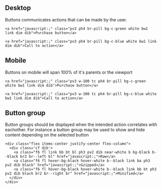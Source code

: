 ## Desktop
Buttons communicates actions that can be made by the user.
```html|span-3
<a href="javascript:;" class="pv3 ph4 br-pill bg-c-green white bw1 link dim dib">Purchase button</a>
```
```html|span-3
<a href="javascript:;" class="pv3 ph4 br-pill bg-c-blue white bw1 link dim dib">Call to action</a>
```

## Mobile
Buttons on mobile will span 100% of it's parents or the viewport
```html|span-3
<a href="javascript:;" class="pv3 w-100 tc ph4 br-pill bg-c-green white bw1 link dim dib">Purchase button</a>
```
```html|span-3
<a href="javascript:;" class="pv3 w-100 tc ph4 br-pill bg-c-blue white bw1 link dim dib">Call to action</a>
```

## Button group
Button groups should be displayed when the intended action correlates with eachother. For instance a button group may be used to show and hide content depending on the selected button
```html|
<div class="flex items-center justify-center flex-column">
  <div class='cf dib'>
    <a class="f6 fl link bb bt bl ph3 pv2 dib near-white b bg-black b--black br2 br--left bl" href="javascript:;">Raw</a>
    <a class="f6 fl hover-bg-black hover-white b--black link ba ph3 pv2 dib black" href="javascript:;">Gzipped</a>
    <a class="f6 fl hover-bg-black hover-white b--black link bb bt ph3 pv2 dib black br2 br--right br" href="javascript:;">Minified</a>
  </div>
</div>
```
